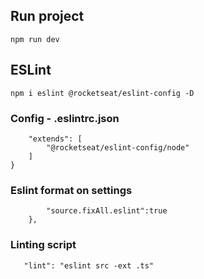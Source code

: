 ## Run project

```npm run dev```

## ESLint

```npm i eslint @rocketseat/eslint-config -D```

### Config - .eslintrc.json

```{
    "extends": [
        "@rocketseat/eslint-config/node"
    ]
}
```

### Eslint format on settings 
```   "editor.codeActionsOnSave": {
        "source.fixAll.eslint":true
    },
```

### Linting script
```    "lint": "eslint src -ext .ts" ```